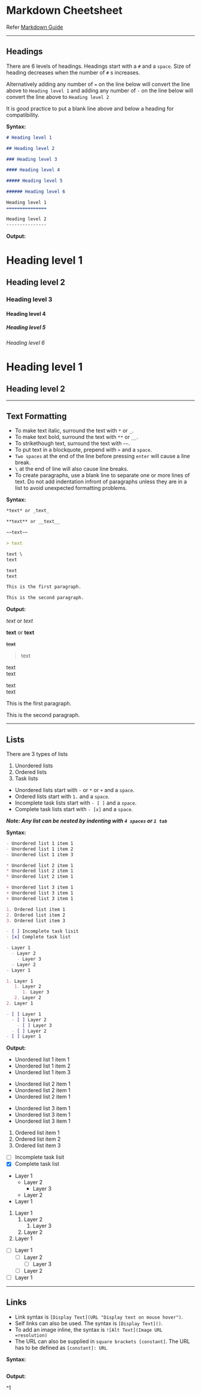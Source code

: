 # Markdown Cheetsheet

Refer [Markdown Guide](https://www.markdownguide.org/ "Markdown Guide")

---

## Headings

There are 6 levels of headings. Headings start with a `#` and a `space`. Size of heading decreases when the number of `#` s increases.

Alternatively adding any number of `=` on the line below will convert the line above to `Heading level 1` and adding any number of `-` on the line below will convert the line above to `Heading level 2`

It is good practice to put a blank line above and below a heading for compatibility.

**Syntax:**

```markdown
# Heading level 1

## Heading level 2

### Heading level 3

#### Heading level 4

##### Heading level 5

###### Heading level 6

Heading level 1
===============

Heading level 2
---------------
```

**Output:**

# Heading level 1

## Heading level 2

### Heading level 3

#### Heading level 4

##### Heading level 5

###### Heading level 6

Heading level 1
===============

Heading level 2
---------------

---

## Text Formatting
- To make text italic, surround the text with `*` or `_`.
- To make text bold, surround the text with `**` or `__`.
- To strikethough text, surround the text with `~~`.
- To put text in a blockquote, prepend with `>` and a `space`.
- `Two spaces` at the end of the line before pressing `enter` will cause a line break.
- `\` at the end of line will also cause line breaks.
- To create paragraphs, use a blank line to separate one or more lines of text. Do not add indentation infront of paragraphs unless they are in a list to avoid unexpected formatting problems.

**Syntax:**

```markdown
*text* or _text_

**text** or __text__

~~text~~

> text

text \
text

text  
text

This is the first paragraph.

This is the second paragraph.
```

**Output:**

*text* or _text_

**text** or __text__

~~text~~ 

> text

text \
text

text  
text

This is the first paragraph.

This is the second paragraph.

---

## Lists

There are 3 types of lists
1. Unordered lists
2. Ordered lists
3. Task lists

- Unordered lists start with `-` or `*` or `+` and a `space`.
- Ordered lists start with `1.` and a `space`. 
- Incomplete task lists start with `- [ ]` and a `space`.
- Complete task lists start with `- [x]` and a `space`.

***Note: Any list can be nested by indenting with `4 spaces` or `1 tab`***

**Syntax:**

```markdown
- Unordered list 1 item 1
- Unordered list 1 item 2
- Unordered list 1 item 3

* Unordered list 2 item 1
* Unordered list 2 item 1
* Unordered list 2 item 1

+ Unordered list 3 item 1
+ Unordered list 3 item 1
+ Unordered list 3 item 1

1. Ordered list item 1
2. Ordered list item 2
3. Ordered list item 3

- [ ] Incomplete task lisit
- [x] Complete task list

- Layer 1
  - Layer 2
    - Layer 3
  - Layer 2
- Layer 1

1. Layer 1
   1. Layer 2
      1. Layer 3
   2. Layer 2
2. Layer 1

- [ ] Layer 1
  - [ ] Layer 2
    - [ ] Layer 3 
  - [ ] Layer 2
- [ ] Layer 1
```

**Output:**

- Unordered list 1 item 1
- Unordered list 1 item 2
- Unordered list 1 item 3

* Unordered list 2 item 1
* Unordered list 2 item 1
* Unordered list 2 item 1

+ Unordered list 3 item 1
+ Unordered list 3 item 1
+ Unordered list 3 item 1

1. Ordered list item 1
2. Ordered list item 2
3. Ordered list item 3

- [ ] Incomplete task lisit
- [x] Complete task list

- Layer 1
  - Layer 2
    - Layer 3
  - Layer 2
- Layer 1

1. Layer 1
   1. Layer 2
      1. Layer 3
   2. Layer 2
2. Layer 1

- [ ] Layer 1
  - [ ] Layer 2
    - [ ] Layer 3 
  - [ ] Layer 2
- [ ] Layer 1

---

## Links

- Link syntax is `[Display Text](URL "Display text on mouse hover")`.
- Self links can also be used. The syntax is `[Display Text]()`.
- To add an image inline, the syntax is `![Alt Text](Image URL =resolution)`
- The URL can also be supplied in `square brackets [constant]`. The URL has to be defined as `[constant]: URL`

**Syntax:**

```markdown
```

**Output:**

^1 

[1]: hello 